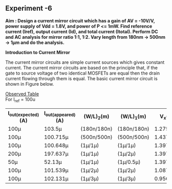 ## Experiment -6 

**Aim : Design a current mirror circuit which has a gain of AV = -10V/V, power supply of Vdd = 1.8V, and power of P <= 1mW. Find reference current (Iref), output current (Id), and total current (Itotal). Perform DC and AC analysis for mirror ratio 1:1, 1:2. Vary length from 180nm -> 500nm -> 1µm and do the analysis.** <br>

**Introduction to Current Mirror**<br>

 <p> The current mirror circuits are simple current sources which gives constant current. The current mirror circuits are based on the principle that, if the gate to source voltage of two identical MOSFETs are equal then the drain current flowing through them is equal. The basic current mirror circuit is shown in Figure below.</p>

 <ins>Observed Table</ins> <br>
For I<sub>ref</sub> = 100u <br>

  <table> 
<tr>
 <th><b>I<sub>out(expected)</sub>(A)</b></th>
 <th><b>I<sub>out(appeared)</sub>(A)</b></th>
 <th><b>(W/L)<sub>2</sub>(m)</b></th>
 <th><b>(W/L)<sub>1</sub>(m)</b></th>
 <th><b>V<sub>x</sub>(V)</b></th>
 <th><b>V<sub>out</sub>(V)</b></th>
</tr>
<tr>
    <td>100µ</td>
    <td>103.5µ</td>
    <td>(180n/180n)</td>
    <td>(180n/180n)</td>
    <td>1.275V</td>
    <td>1.715V</td>
</tr>
<tr>
    <td>100µ</td>
    <td>100.715µ</td>
    <td>(500n/500n)</td>
    <td>(500n/500n)</td>
    <td>1.4375V</td>
    <td>1.717V</td>
</tr>
<tr>
    <td>100µ</td>
    <td>100.648µ</td>
    <td>(1µ/1µ)</td>
    <td>(1µ/1µ)</td>
    <td>1.3972V</td>
    <td>1.71747V</td>
</tr>
<tr>
    <td>200µ</td>
    <td>197.637µ</td>
    <td>(1µ/1µ)</td>
    <td>(1µ/2µ)</td>
    <td>1.397V</td>
    <td>1.637V</td>
</tr>
    <tr>
      <td>50µ</td>
    <td>52.13µ</td>
    <td>(1µ/1µ)</td>
    <td>(1µ/0.5µ)</td>
    <td>1.3972V</td>
    <td>1.75725V</td>
    </tr>
    <tr>
      <td>100µ</td>
    <td>101.539µ</td>
    <td>(1µ/2µ)</td>
    <td>(1µ/2µ)</td>
    <td>1.08762V</td>
    <td>1.71674V</td>
    </tr>
     <tr>
      <td>100µ</td>
    <td>102.131µ</td>
    <td>(1µ/3µ)</td>
    <td>(1µ/3µ)</td>
    <td>0.95619V</td>
    <td>1.71625V</td>
    </tr>
</table> 
<br>
